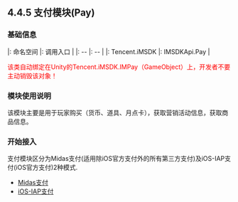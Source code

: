 ## 4.4.5 支付模块(Pay)

### 基础信息

|: 命名空间 |: 调用入口 |
|: -- |: -- |
|: Tencent.iMSDK |: IMSDKApi.Pay |


<font color=red>该类自动绑定在Unity的Tencent.iMSDK.IMPay（GameObject）上，开发者不要主动销毁该对象！</font>

### 模块使用说明

该模块主要是用于玩家购买（货币、道具、月点卡），获取营销活动信息，获取商品信息。

### 开始接入
  支付模块区分为Midas支付(适用除iOS官方支付外的所有第三方支付)及iOS-IAP支付(iOS官方支付)2种模式.

  * [Midas支付](pay-midas.md)
  * [iOS-IAP支付](pay-iap.md)



